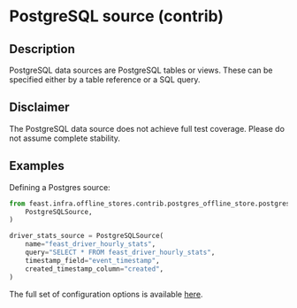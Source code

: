 # PostgreSQL source (contrib)

## Description

PostgreSQL data sources are PostgreSQL tables or views.
These can be specified either by a table reference or a SQL query.

## Disclaimer

The PostgreSQL data source does not achieve full test coverage.
Please do not assume complete stability.

## Examples

Defining a Postgres source:

```python
from feast.infra.offline_stores.contrib.postgres_offline_store.postgres_source import (
    PostgreSQLSource,
)

driver_stats_source = PostgreSQLSource(
    name="feast_driver_hourly_stats",
    query="SELECT * FROM feast_driver_hourly_stats",
    timestamp_field="event_timestamp",
    created_timestamp_column="created",
)
```

The full set of configuration options is available [here](https://rtd.feast.dev/en/master/#feast.infra.offline_stores.contrib.postgres_offline_store.postgres_source.PostgreSQLSource).
